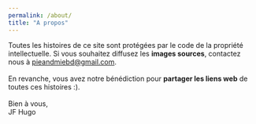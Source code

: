 ```yaml
---
permalink: /about/
title: "A propos"
---
```


Toutes les histoires de ce site sont protégées par le code de la propriété intellectuelle.
Si vous souhaitez diffusez les **images sources**, contactez nous à <pieandmiebd@gmail.com>.
<br>
<br>
En revanche, vous avez notre bénédiction pour **partager les liens web** de toutes ces histoires :).
<br>
<br>
Bien à vous, 
<br>
JF Hugo

